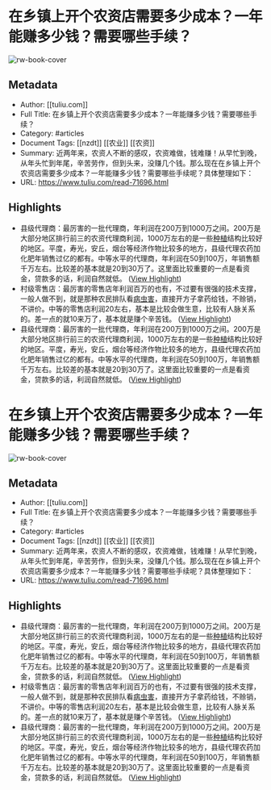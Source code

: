 # 在乡镇上开个农资店需要多少成本？一年能赚多少钱？需要哪些手续？

![rw-book-cover](https://readwise-assets.s3.amazonaws.com/static/images/article0.00998d930354.png)

## Metadata
- Author: [[tuliu.com]]
- Full Title: 在乡镇上开个农资店需要多少成本？一年能赚多少钱？需要哪些手续？
- Category: #articles
- Document Tags: [[nzdt]] [[农业]] [[农资]] 
- Summary: 近两年来，农资人不断的感叹，农资难做，钱难赚！从早忙到晚，从年头忙到年尾，辛苦劳作，但到头来，没赚几个钱。那么现在在乡镇上开个农资店需要多少成本？一年能赚多少钱？需要哪些手续呢？具体整理如下：
- URL: https://www.tuliu.com/read-71696.html

## Highlights
- 县级代理商：最厉害的一批代理商，年利润在200万到1000万之间。200万是大部分地区排行前三的农资代理商利润，1000万左右的是一些[种植](https://www.tuliu.com/news/list-c163)结构比较好的地区。平度﻿﻿﻿，﻿﻿﻿寿光，安丘，烟台等经济作物比较多的地方，县级代理农药加化肥年销售过亿的都有。中等水平的代理商，年利润在50到100万，年销售额千万左右。比较差的基本就是20到30万了。这里面比较重要的一点是看资金，贷款多的话，利润自然就低。 ([View Highlight](https://read.readwise.io/read/01gevdhq13evhfcrj37gk6f153))
- 村级零售店：最厉害的零售店年利润百万的也有，不过要有很强的技术支撑，一般人做不到，就是那种农民排队看[病虫害](https://www.tuliu.com/tags/571.html)，直接开方子拿药给钱，不赊销，不讲价。中等的零售店利润20左右，基本是比较会做生意，比较有人脉关系的。差一点的就10来万了，基本就是赚个辛苦钱。 ([View Highlight](https://read.readwise.io/read/01gevdhy8kgyanwxffc2bhnntp))
- 县级代理商：最厉害的一批代理商，年利润在200万到1000万之间。200万是大部分地区排行前三的农资代理商利润，1000万左右的是一些[种植](https://www.tuliu.com/news/list-c163)结构比较好的地区。平度，寿光，安丘，烟台等经济作物比较多的地方，县级代理农药加化肥年销售过亿的都有。中等水平的代理商，年利润在50到100万，年销售额千万左右。比较差的基本就是20到30万了。这里面比较重要的一点是看资金，贷款多的话，利润自然就低。 ([View Highlight](https://read.readwise.io/read/01gevfqywawx1j9ed4j9yecm2j))
# 在乡镇上开个农资店需要多少成本？一年能赚多少钱？需要哪些手续？

![rw-book-cover](https://readwise-assets.s3.amazonaws.com/static/images/article0.00998d930354.png)

## Metadata
- Author: [[tuliu.com]]
- Full Title: 在乡镇上开个农资店需要多少成本？一年能赚多少钱？需要哪些手续？
- Category: #articles
- Document Tags: [[nzdt]] [[农业]] [[农资]] 
- Summary: 近两年来，农资人不断的感叹，农资难做，钱难赚！从早忙到晚，从年头忙到年尾，辛苦劳作，但到头来，没赚几个钱。那么现在在乡镇上开个农资店需要多少成本？一年能赚多少钱？需要哪些手续呢？具体整理如下：
- URL: https://www.tuliu.com/read-71696.html

## Highlights
- 县级代理商：最厉害的一批代理商，年利润在200万到1000万之间。200万是大部分地区排行前三的农资代理商利润，1000万左右的是一些[种植](https://www.tuliu.com/news/list-c163)结构比较好的地区。平度﻿﻿﻿，﻿﻿﻿寿光，安丘，烟台等经济作物比较多的地方，县级代理农药加化肥年销售过亿的都有。中等水平的代理商，年利润在50到100万，年销售额千万左右。比较差的基本就是20到30万了。这里面比较重要的一点是看资金，贷款多的话，利润自然就低。 ([View Highlight](https://read.readwise.io/read/01gevdhq13evhfcrj37gk6f153))
- 村级零售店：最厉害的零售店年利润百万的也有，不过要有很强的技术支撑，一般人做不到，就是那种农民排队看[病虫害](https://www.tuliu.com/tags/571.html)，直接开方子拿药给钱，不赊销，不讲价。中等的零售店利润20左右，基本是比较会做生意，比较有人脉关系的。差一点的就10来万了，基本就是赚个辛苦钱。 ([View Highlight](https://read.readwise.io/read/01gevdhy8kgyanwxffc2bhnntp))
- 县级代理商：最厉害的一批代理商，年利润在200万到1000万之间。200万是大部分地区排行前三的农资代理商利润，1000万左右的是一些[种植](https://www.tuliu.com/news/list-c163)结构比较好的地区。平度，寿光，安丘，烟台等经济作物比较多的地方，县级代理农药加化肥年销售过亿的都有。中等水平的代理商，年利润在50到100万，年销售额千万左右。比较差的基本就是20到30万了。这里面比较重要的一点是看资金，贷款多的话，利润自然就低。 ([View Highlight](https://read.readwise.io/read/01gevfqywawx1j9ed4j9yecm2j))
